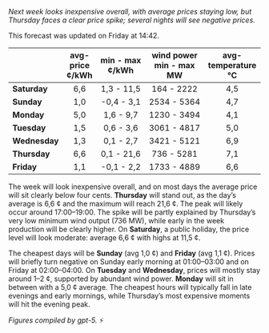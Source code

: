 *Next week looks inexpensive overall, with average prices staying low, but Thursday faces a clear price spike; several nights will see negative prices.*

This forecast was updated on Friday at 14:42.

|  | avg-<br>price<br>¢/kWh | min - max<br>¢/kWh | wind power<br>min - max<br>MW | avg-<br>temperature<br>°C |
|:-------------|:----------------:|:----------------:|:-------------:|:-------------:|
| **Saturday** | 6,6 | 1,3 - 11,5 | 164 - 2222 | 4,5 |
| **Sunday** | 1,0 | -0,4 - 3,1 | 2534 - 5364 | 4,7 |
| **Monday** | 5,0 | 1,6 - 9,7 | 1230 - 3494 | 4,1 |
| **Tuesday** | 1,5 | 0,6 - 3,6 | 3061 - 4817 | 5,0 |
| **Wednesday** | 1,3 | 0,1 - 2,7 | 3421 - 5121 | 6,9 |
| **Thursday** | 6,6 | 0,1 - 21,6 | 736 - 5281 | 7,1 |
| **Friday** | 1,1 | -0,1 - 2,2 | 1733 - 4889 | 6,6 |

The week will look inexpensive overall, and on most days the average price will sit clearly below four cents. **Thursday** will stand out, as the day’s average is 6,6 ¢ and the maximum will reach 21,6 ¢. The peak will likely occur around 17:00–19:00. The spike will be partly explained by Thursday’s very low minimum wind output (736 MW), while early in the week production will be clearly higher. On **Saturday**, a public holiday, the price level will look moderate: average 6,6 ¢ with highs at 11,5 ¢.

The cheapest days will be **Sunday** (avg 1,0 ¢) and **Friday** (avg 1,1 ¢). Prices will briefly turn negative on Sunday early morning at 01:00–03:00 and on Friday at 02:00–04:00. On **Tuesday** and **Wednesday**, prices will mostly stay around 1–2 ¢, supported by abundant wind power. **Monday** will sit in between with a 5,0 ¢ average. The cheapest hours will typically fall in late evenings and early mornings, while Thursday’s most expensive moments will hit the evening peak.

*Figures compiled by gpt-5.* ⚡️
